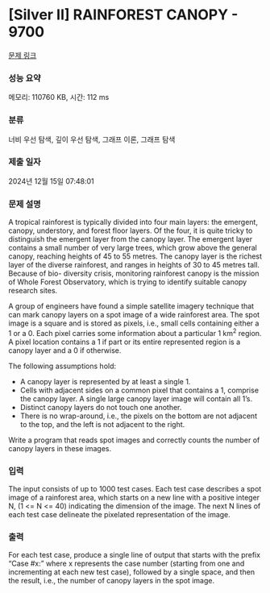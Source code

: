 # [Silver II] RAINFOREST CANOPY - 9700 

[문제 링크](https://www.acmicpc.net/problem/9700) 

### 성능 요약

메모리: 110760 KB, 시간: 112 ms

### 분류

너비 우선 탐색, 깊이 우선 탐색, 그래프 이론, 그래프 탐색

### 제출 일자

2024년 12월 15일 07:48:01

### 문제 설명

<p>A tropical rainforest is typically divided into four main layers: the emergent, canopy, understory, and forest floor layers. Of the four, it is quite tricky to distinguish the emergent layer from the canopy layer. The emergent layer contains a small number of very large trees, which grow above the general canopy, reaching heights of 45 to 55 metres. The canopy layer is the richest layer of the diverse rainforest, and ranges in heights of 30 to 45 metres tall. Because of bio- diversity crisis, monitoring rainforest canopy is the mission of Whole Forest Observatory, which is trying to identify suitable canopy research sites.</p>

<p>A group of engineers have found a simple satellite imagery technique that can mark canopy layers on a spot image of a wide rainforest area. The spot image is a square and is stored as pixels, i.e., small cells containing either a 1 or a 0. Each pixel carries some information about a particular 1 km<sup>2</sup> region. A pixel location contains a 1 if part or its entire represented region is a canopy layer and a 0 if otherwise. </p>

<p>The following assumptions hold: </p>

<ul>
	<li>A canopy layer is represented by at least a single 1. </li>
	<li>Cells with adjacent sides on a common pixel that contains a 1, comprise the canopy layer. A single large canopy layer image will contain all 1’s. </li>
	<li>Distinct canopy layers do not touch one another. </li>
	<li>There is no wrap-around, i.e., the pixels on the bottom are not adjacent to the top, and the left is not adjacent to the right.</li>
</ul>

<p>Write a program that reads spot images and correctly counts the number of canopy layers in these images.</p>

### 입력 

 <p>The input consists of up to 1000 test cases. Each test case describes a spot image of a rainforest area, which starts on a new line with a positive integer N, (1 <= N <= 40) indicating the dimension of the image. The next N lines of each test case delineate the pixelated representation of the image.</p>

### 출력 

 <p>For each test case, produce a single line of output that starts with the prefix “Case #x:” where x represents the case number (starting from one and incrementing at each new test case), followed by a single space, and then the result, i.e., the number of canopy layers in the spot image.</p>

